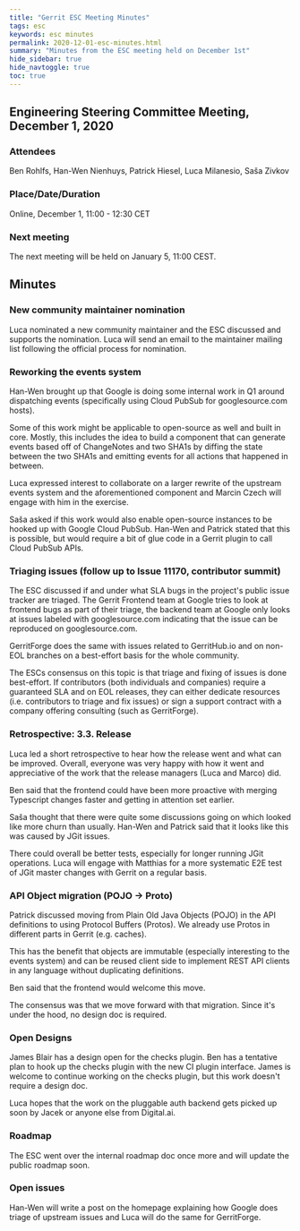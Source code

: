 ```yaml
---
title: "Gerrit ESC Meeting Minutes"
tags: esc
keywords: esc minutes
permalink: 2020-12-01-esc-minutes.html
summary: "Minutes from the ESC meeting held on December 1st"
hide_sidebar: true
hide_navtoggle: true
toc: true
---
```


## Engineering Steering Committee Meeting, December 1, 2020

### Attendees

Ben Rohlfs, Han-Wen Nienhuys, Patrick Hiesel, Luca Milanesio, Saša Zivkov

### Place/Date/Duration

Online, December 1, 11:00 - 12:30 CET

### Next meeting

The next meeting will be held on January 5, 11:00 CEST.

## Minutes

### New community maintainer nomination

Luca nominated a new community maintainer and the ESC discussed and supports
the nomination. Luca will send an email to the maintainer mailing list following
the official process for nomination.

### Reworking the events system

Han-Wen brought up that Google is doing some internal work in Q1 around
dispatching events (specifically using Cloud PubSub for googlesource.com hosts).

Some of this work might be applicable to open-source as well and built in core.
Mostly, this includes the idea to build a component that can generate events
based off of ChangeNotes and two SHA1s by diffing the state between the two
SHA1s and emitting events for all actions that happened in between.

Luca expressed interest to collaborate on a larger rewrite of the upstream events
system and the aforementioned component and Marcin Czech will engage with him in
the exercise.

Saša asked if this work would also enable open-source instances to be hooked up
with Google Cloud PubSub. Han-Wen and Patrick stated that this is possible, but
would require a bit of glue code in a Gerrit plugin to call Cloud PubSub APIs.

### Triaging issues (follow up to Issue 11170, contributor summit)

The ESC discussed if and under what SLA bugs in the project's public issue tracker
are triaged. The Gerrit Frontend team at Google tries to look at frontend bugs as
part of their triage, the backend team at Google only looks at issues labeled with
googlesource.com indicating that the issue can be reproduced on googlesource.com.

GerritForge does the same with issues related to GerritHub.io and on non-EOL
branches on a best-effort basis for the whole community.

The ESCs consensus on this topic is that triage and fixing of issues is done
best-effort. If contributors (both individuals and companies) require a guaranteed
SLA and on EOL releases, they can either dedicate resources (i.e. contributors to
triage and fix issues) or sign a support contract with a company offering
consulting (such as GerritForge).

### Retrospective: 3.3. Release

Luca led a short retrospective to hear how the release went and what can be improved.
Overall, everyone was very happy with how it went and appreciative of the work that
the release managers (Luca and Marco) did.

Ben said that the frontend could have been more proactive with merging Typescript changes
faster and getting in attention set earlier.

Saša thought that there were quite some discussions going on which looked like more churn
than usually. Han-Wen and Patrick said that it looks like this was caused by JGit issues.

There could overall be better tests, especially for longer running JGit operations.
Luca will engage with Matthias for a more systematic E2E test of JGit master changes
with Gerrit on a regular basis.

### API Object migration (POJO -> Proto)

Patrick discussed moving from Plain Old Java Objects (POJO) in the API definitions to
using Protocol Buffers (Protos). We already use Protos in different parts in Gerrit
(e.g. caches).

This has the benefit that objects are immutable (especially interesting to the events
system) and can be reused client side to implement REST API clients in any language
without duplicating definitions.

Ben said that the frontend would welcome this move.

The consensus was that we move forward with that migration. Since it's under the hood,
no design doc is required.

### Open Designs

James Blair has a design open for the checks plugin. Ben has a tentative plan to hook
up the checks plugin with the new CI plugin interface. James is welcome to continue
working on the checks plugin, but this work doesn't require a design doc.

Luca hopes that the work on the pluggable auth backend gets picked up soon by Jacek
or anyone else from Digital.ai.

### Roadmap

The ESC went over the internal roadmap doc once more and will update the public roadmap
soon.

### Open issues

Han-Wen will write a post on the homepage explaining how Google does triage of upstream
issues and Luca will do the same for GerritForge.



